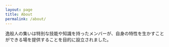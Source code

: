 ```yaml
---
layout: page
title: About
permalink: /about/
---
```


逸般人の集いは特別な技能や知識を持ったメンバーが、自身の特性を生かすことができる場を提供することを目的に設立されました。